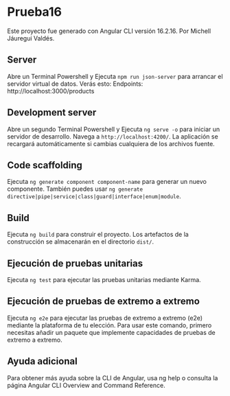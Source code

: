 # Prueba16
Este proyecto fue generado con Angular CLI versión 16.2.16. Por Michell Jáuregui Valdés.

## Server
Abre un Terminal Powershell y Ejecuta `npm run json-server` para arrancar el servidor virtual de datos. Verás esto:
Endpoints:
http://localhost:3000/products

## Development server
Abre un segundo Terminal Powershell y Ejecuta `ng serve -o` para iniciar un servidor de desarrollo. Navega a `http://localhost:4200/`. La aplicación se recargará automáticamente si cambias cualquiera de los archivos fuente.

## Code scaffolding
Ejecuta `ng generate component component-name` para generar un nuevo componente. También puedes usar `ng generate directive|pipe|service|class|guard|interface|enum|module`.

## Build
Ejecuta `ng build` para construir el proyecto. Los artefactos de la construcción se almacenarán en el directorio `dist/`.

## Ejecución de pruebas unitarias
Ejecuta `ng test` para ejecutar las pruebas unitarias mediante Karma.

## Ejecución de pruebas de extremo a extremo
Ejecuta `ng e2e` para ejecutar las pruebas de extremo a extremo (e2e) mediante la plataforma de tu elección. Para usar este comando, primero necesitas añadir un paquete que implemente capacidades de pruebas de extremo a extremo.

## Ayuda adicional
Para obtener más ayuda sobre la CLI de Angular, usa ng help o consulta la página Angular CLI Overview and Command Reference.


